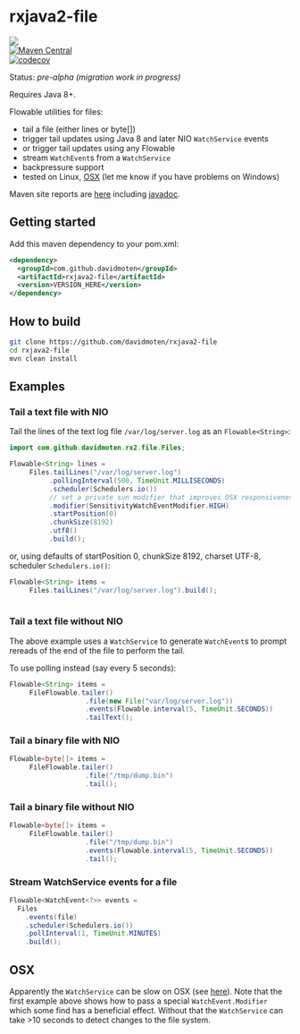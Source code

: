# rxjava2-file

<a href="https://travis-ci.org/davidmoten/rxjava2-file"><img src="https://travis-ci.org/davidmoten/rxjava2-file.svg"/></a><br/>
[![Maven Central](https://maven-badges.herokuapp.com/maven-central/com.github.davidmoten/rxjava2-file/badge.svg?style=flat)](https://maven-badges.herokuapp.com/maven-central/com.github.davidmoten/rxjava2-file)</br>
[![codecov](https://codecov.io/gh/davidmoten/rxjava2-file/branch/master/graph/badge.svg)](https://codecov.io/gh/davidmoten/rxjava2-file)


Status: *pre-alpha (migration work in progress)*

Requires Java 8+.

Flowable utilities for files:
* tail a file (either lines or byte[]) 
* trigger tail updates using Java 8 and later NIO ```WatchService``` events
* or trigger tail updates using any Flowable
* stream ```WatchEvent```s from a ```WatchService```
* backpressure support
* tested on Linux, [OSX](#osx) (let me know if you have problems on Windows)

Maven site reports are [here](https://davidmoten.github.io/rxjava2-file) including [javadoc](https://davidmoten.github.io/rxjava2-file/apidocs/index.html).

## Getting started
Add this maven dependency to your pom.xml:
```xml
<dependency>
  <groupId>com.github.davidmoten</groupId>
  <artifactId>rxjava2-file</artifactId>
  <version>VERSION_HERE</version>
</dependency>
```

## How to build

```bash
git clone https://github.com/davidmoten/rxjava2-file
cd rxjava2-file
mvn clean install 
```

## Examples

### Tail a text file with NIO

Tail the lines of the text log file ```/var/log/server.log``` as an ```Flowable<String>```:

```java
import com.github.davidmoten.rx2.file.Files;

Flowable<String> lines = 
     Files.tailLines("/var/log/server.log")
          .pollingInterval(500, TimeUnit.MILLISECONDS)
          .scheduler(Schedulers.io())
          // set a private sun modifier that improves OSX responsiveness
          .modifier(SensitivityWatchEventModifier.HIGH)
          .startPosition(0)
          .chunkSize(8192)
          .utf8()
          .build();
```
or, using defaults of startPosition 0, chunkSize 8192, charset UTF-8, scheduler `Schedulers.io()`:
```java
Flowable<String> items = 
     Files.tailLines("/var/log/server.log").build();
	  
```
### Tail a text file without NIO

The above example uses a ```WatchService``` to generate ```WatchEvent```s to prompt rereads of the end of the file to perform the tail.

To use polling instead (say every 5 seconds):

```java
Flowable<String> items = 
     FileFlowable.tailer()
                   .file(new File("var/log/server.log"))
                   .events(Flowable.interval(5, TimeUnit.SECONDS))
                   .tailText();
```

### Tail a binary file with NIO
```java
Flowable<byte[]> items = 
     FileFlowable.tailer()
                   .file("/tmp/dump.bin")
                   .tail();
```

### Tail a binary file without NIO
```java
Flowable<byte[]> items = 
     FileFlowable.tailer()
                   .file("/tmp/dump.bin")
                   .events(Flowable.interval(5, TimeUnit.SECONDS))
                   .tail();
```

### Stream WatchService events for a file
```java
Flowable<WatchEvent<?>> events = 
  Files
    .events(file)
    .scheduler(Schedulers.io())
    .pollInterval(1, TimeUnit.MINUTES)
    .build();
```

## OSX
Apparently the `WatchService` can be slow on OSX (see [here](https://stackoverflow.com/questions/9588737/is-java-7-watchservice-slow-for-anyone-else)). Note that the first example above shows how to pass a special `WatchEvent.Modifier` which some find has a beneficial effect. Without that the `WatchService` can take >10 seconds to detect changes to the file system.
